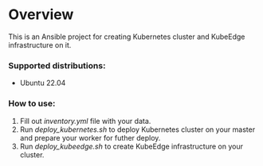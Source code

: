 # Overview
This is an Ansible project for creating Kubernetes cluster and KubeEdge infrastructure on it.

### Supported distributions:
* Ubuntu 22.04

### How to use:
1. Fill out *inventory.yml* file with your data.
2. Run *deploy_kubernetes.sh* to deploy Kubernetes cluster on your master and prepare your worker for futher deploy.
3. Run *deploy_kubeedge.sh* to create KubeEdge infrastructure on your cluster.
